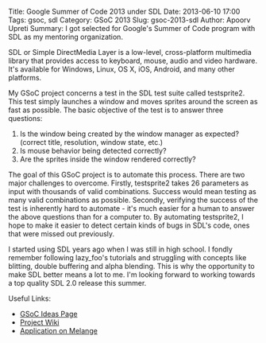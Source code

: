 Title: Google Summer of Code 2013 under SDL
Date: 2013-06-10 17:00
Tags: gsoc, sdl
Category: GSoC 2013
Slug: gsoc-2013-sdl
Author: Apoorv Upreti
Summary: I got selected for Google's Summer of Code program with SDL as my mentoring organization.

SDL or Simple DirectMedia Layer is a low-level, cross-platform multimedia library that provides access to keyboard, mouse, audio and video hardware. It's available for Windows, Linux, OS X, iOS, Android, and many other platforms.

My GSoC project concerns a test in the SDL test suite called testsprite2. This test simply launches a window and moves sprites around the screen as fast as possible. The basic objective of the test is to answer three questions:

1. Is the window being created by the window manager as expected? (correct title, resolution, window state, etc.)
2. Is mouse behavior being detected correctly?
3. Are the sprites inside the window rendered correctly?

The goal of this GSoC project is to automate this process. There are two major challenges to overcome. Firstly, testsprite2 takes 26 parameters as input with thousands of valid combinations. Success would mean testing as many valid combinations as possible. Secondly, verifying the success of the test is inherently hard to automate - it's much easier for a human to answer the above questions than for a computer to. By automating testsprite2, I hope to make it easier to detect certain kinds of bugs in SDL's code, ones that were missed out previously.

I started using SDL years ago when I was still in high school. I fondly remember following lazy_foo's tutorials and struggling with concepts like blitting, double buffering and alpha blending. This is why the opportunity to make SDL better means a lot to me. I'm looking forward to working towards a top quality SDL 2.0 release this summer.

Useful Links:

- [GSoC Ideas Page](http://www.libsdl.org/gsoc.php "SDL GSoC Ideas Page")
- [Project Wiki](https://github.com/nerdap/autotestsprite2/wiki "Project Wiki on GitHub")
- [Application on Melange](http://www.google-melange.com/gsoc/proposal/review/google/gsoc2013/nerdap/10001 "Application on Melange")
